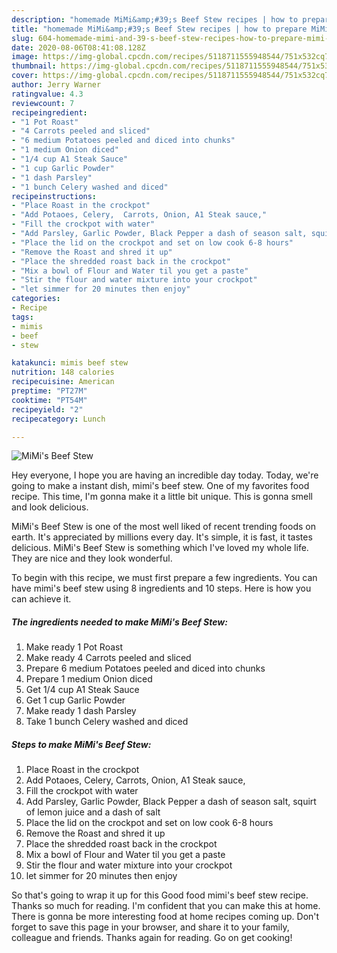```yaml
---
description: "homemade MiMi&amp;#39;s Beef Stew recipes | how to prepare MiMi&amp;#39;s Beef Stew"
title: "homemade MiMi&amp;#39;s Beef Stew recipes | how to prepare MiMi&amp;#39;s Beef Stew"
slug: 604-homemade-mimi-and-39-s-beef-stew-recipes-how-to-prepare-mimi-and-39-s-beef-stew
date: 2020-08-06T08:41:08.128Z
image: https://img-global.cpcdn.com/recipes/5118711555948544/751x532cq70/mimis-beef-stew-recipe-main-photo.jpg
thumbnail: https://img-global.cpcdn.com/recipes/5118711555948544/751x532cq70/mimis-beef-stew-recipe-main-photo.jpg
cover: https://img-global.cpcdn.com/recipes/5118711555948544/751x532cq70/mimis-beef-stew-recipe-main-photo.jpg
author: Jerry Warner
ratingvalue: 4.3
reviewcount: 7
recipeingredient:
- "1 Pot Roast"
- "4 Carrots peeled and sliced"
- "6 medium Potatoes peeled and diced into chunks"
- "1 medium Onion diced"
- "1/4 cup A1 Steak Sauce"
- "1 cup Garlic Powder"
- "1 dash Parsley"
- "1 bunch Celery washed and diced"
recipeinstructions:
- "Place Roast in the crockpot"
- "Add Potaoes, Celery,  Carrots, Onion, A1 Steak sauce,"
- "Fill the crockpot with water"
- "Add Parsley, Garlic Powder, Black Pepper a dash of season salt, squirt of lemon juice and a dash of salt"
- "Place the lid on the crockpot and set on low cook 6-8 hours"
- "Remove the Roast and shred it up"
- "Place the shredded roast back in the crockpot"
- "Mix a bowl of Flour and Water til you get a paste"
- "Stir the flour and water mixture into your crockpot"
- "let simmer for 20 minutes then enjoy"
categories:
- Recipe
tags:
- mimis
- beef
- stew

katakunci: mimis beef stew 
nutrition: 148 calories
recipecuisine: American
preptime: "PT27M"
cooktime: "PT54M"
recipeyield: "2"
recipecategory: Lunch

---
```



![MiMi&#39;s Beef Stew](https://img-global.cpcdn.com/recipes/5118711555948544/751x532cq70/mimis-beef-stew-recipe-main-photo.jpg)

Hey everyone, I hope you are having an incredible day today. Today, we're going to make a instant dish, mimi&#39;s beef stew. One of my favorites food recipe. This time, I'm gonna make it a little bit unique. This is gonna smell and look delicious.



MiMi&#39;s Beef Stew is one of the most well liked of recent trending foods on earth. It's appreciated by millions every day. It's simple, it is fast, it tastes delicious. MiMi&#39;s Beef Stew is something which I've loved my whole life. They are nice and they look wonderful.


To begin with this recipe, we must first prepare a few ingredients. You can have mimi&#39;s beef stew using 8 ingredients and 10 steps. Here is how you can achieve it.

<!--inarticleads1-->

##### The ingredients needed to make MiMi&#39;s Beef Stew:

1. Make ready 1 Pot Roast
1. Make ready 4 Carrots peeled and sliced
1. Prepare 6 medium Potatoes peeled and diced into chunks
1. Prepare 1 medium Onion diced
1. Get 1/4 cup A1 Steak Sauce
1. Get 1 cup Garlic Powder
1. Make ready 1 dash Parsley
1. Take 1 bunch Celery washed and diced




<!--inarticleads2-->

##### Steps to make MiMi&#39;s Beef Stew:

1. Place Roast in the crockpot
1. Add Potaoes, Celery,  Carrots, Onion, A1 Steak sauce,
1. Fill the crockpot with water
1. Add Parsley, Garlic Powder, Black Pepper a dash of season salt, squirt of lemon juice and a dash of salt
1. Place the lid on the crockpot and set on low cook 6-8 hours
1. Remove the Roast and shred it up
1. Place the shredded roast back in the crockpot
1. Mix a bowl of Flour and Water til you get a paste
1. Stir the flour and water mixture into your crockpot
1. let simmer for 20 minutes then enjoy




So that's going to wrap it up for this Good food mimi&#39;s beef stew recipe. Thanks so much for reading. I'm confident that you can make this at home. There is gonna be more interesting food at home recipes coming up. Don't forget to save this page in your browser, and share it to your family, colleague and friends. Thanks again for reading. Go on get cooking!
